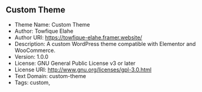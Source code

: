 ## Custom Theme

- Theme Name: Custom Theme
- Author: Towfique Elahe
- Author URI: https://towfique-elahe.framer.website/
- Description: A custom WordPress theme compatible with Elementor and WooCommerce.
- Version: 1.0.0
- License: GNU General Public License v3 or later
- License URI: http://www.gnu.org/licenses/gpl-3.0.html
- Text Domain: custom-theme
- Tags: custom,
